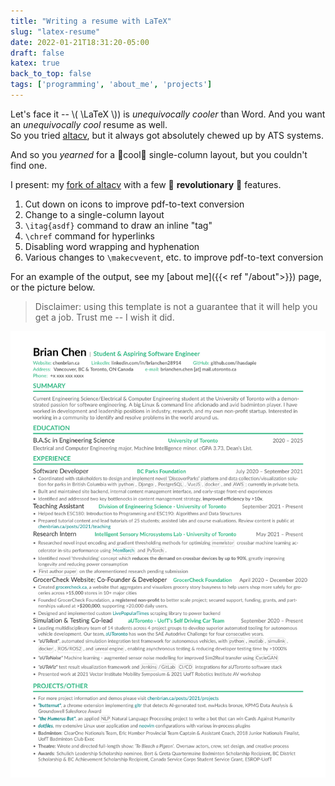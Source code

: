 ```yaml
---
title: "Writing a resume with LaTeX"
slug: "latex-resume"
date: 2022-01-21T18:31:20-05:00
draft: false
katex: true
back_to_top: false
tags: ['programming', 'about_me', 'projects']
---
```





Let's face it -- \\( \LaTeX \\)) is *unequivocally cooler* than Word.
And you want an *unequivocally cool* resume as well.  
So you tried [altacv](https://github.com/liantze/AltaCV), but it always got absolutely chewed up by ATS systems.

And so you *yearned* for a 🌠cool🥶 single-column layout, but you couldn't find one.  

I present: my [fork of altacv](https://github.com/ihasdapie/resume/) with a few 🌟 **revolutionary** 🌟 features.


1. Cut down on icons to improve pdf-to-text conversion
2. Change to a single-column layout
3. `\itag{asdf}` command to draw an inline "tag"
4. `\chref` command for hyperlinks
5. Disabling word wrapping and hyphenation
6. Various changes to `\makecvevent`, etc. to improve pdf-to-text conversion

For an example of the output, see my [about me]({{< ref "/about">}}) page, or the picture below.

> Disclaimer: using this template is not a guarantee that it will help you get a job. Trust me -- I wish it did.


![example](https://raw.githubusercontent.com/ihasdapie/resume/main/resume.png)













